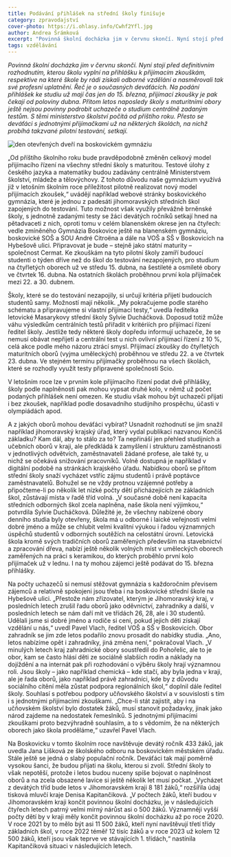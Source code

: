 ```yaml
---
title: Podávání přihlášek na střední školy finišuje
category: zpravodajství
cover-photo: https://i.ohlasy.info/Cwhf2Yfl.jpg
author: Andrea Šrámková
excerpt: "Povinná školní docházka jim v červnu skončí. Nyní stojí před definitivním rozhodnutím, kterou školu vyplní na přihlášku k přijímacím zkouškám, respektive na které škole by rádi získali odborné vzdělání a nasměrovali tak své profesní uplatnění. Řeč je o současných deváťácích."
tags: vzdělávání
---
```


*Povinná školní docházka jim v červnu skončí. Nyní stojí před definitivním rozhodnutím, kterou školu vyplní na přihlášku k přijímacím zkouškám, respektive na které škole by rádi získali odborné vzdělání a nasměrovali tak své profesní uplatnění. Řeč je o současných deváťácích. Na podání přihlášek ke studiu už mají čas jen do 15. března, přijímací zkoušky je pak čekají od poloviny dubna. Přitom letos naposledy školy s maturitními obory ještě nejsou povinny podrobit uchazeče o studium centrálně zadaným testům. S těmi ministerstvo školství počítá od příštího roku. Přesto se deváťáci s jednotnými přijímačkami už na některých školách, na nichž probíhá takzvané pilotní testování, setkají.*

<img src="https://i.ohlasy.info/Cwhf2Yf.jpg" alt="den otevřených dveří na boskovickém gymnáziu" class="img-responsive">

„Od příštího školního roku bude pravděpodobně změněn celkový model přijímacího řízení na všechny střední školy s maturitou. Testové úlohy z českého jazyka a matematiky budou zadávány centrálně Ministerstvem školství, mládeže a tělovýchovy. Z tohoto důvodu naše gymnázium využívá již v letošním školním roce příležitost pilotně realizovat nový model přijímacích zkoušek,“ uvádějí například webové stránky boskovického gymnázia, které je jednou z padesáti jihomoravských středních škol zapojených do testování. Tuto možnost však využily převážně brněnské školy, s jednotně zadanými testy se žáci devátých ročníků setkají hned na pětadvaceti z nich, oproti tomu v celém blanenském okrese jen na čtyřech: vedle zmíněného Gymnázia Boskovice ještě na blanenském gymnáziu, boskovické SOŠ a SOU André Citroëna a dále na VOŠ a SŠ v Boskovicích na Hybešově ulici. Připravovat je bude – stejně jako státní maturity – společnost Cermat. Ke zkouškám na tyto pilotní školy zamíří budoucí studenti o týden dříve než do škol do testování nezapojených, pro studium na čtyřletých oborech už ve středu 15. dubna, na šestileté a osmileté obory ve čtvrtek 16. dubna. Na ostatních školách proběhnou první kola přijímaček mezi 22. a 30. dubnem.

Školy, které se do testování nezapojily, si určují kritéria přijetí budoucích studentů samy. Možností mají několik. „My pokračujeme podle starého schématu a připravujeme si vlastní přijímací testy,“ uvedla ředitelka letovické Masarykovy střední školy Sylvie Ducháčková. Doposud totiž může váhu výsledkům centrálních testů přiřadit v kritériích pro přijímací řízení ředitel školy.  Jestliže tedy některé školy dopředu informují uchazeče, že se nemusí obávat nepřijetí a centrální test u nich ovlivní přijímací řízení z 10 %, celá akce podle mého názoru ztrácí smysl. Přijímací zkoušky do čtyřletých maturitních oborů (vyjma uměleckých) proběhnou ve středu 22. a ve čtvrtek 23. dubna. Ve stejném termínu přijímačky proběhnou na všech školách, které se rozhodly využít testy připravené společností Scio.

V letošním roce lze v prvním kole přijímacího řízení podat dvě přihlášky, školy podle naplněnosti pak mohou vypsat druhé kolo, v němž už počet podaných přihlášek není omezen. Ke studiu však mohou být uchazeči přijati i bez zkoušek, například podle dosavadního studijního prospěchu, účasti v olympiádách apod. 

A z jakých oborů mohou deváťáci vybírat? Usnadnit rozhodnutí se jim snažil například jihomoravský krajský úřad, který vydal publikaci nazvanou Končíš základku? Kam dál, aby to stálo za to? Ta nepřináší jen přehled studijních a učebních oborů v kraji, ale předkládá k zamyšlení i strukturu zaměstnanosti v jednotlivých odvětvích, zaměstnavateli žádané profese, ale také ty, u nichž se očekává snižování pracovníků. Volně dostupná je například v digitální podobě na stránkách krajského úřadu. Nabídkou oborů se přitom střední školy snaží vycházet vstříc zájmu studentů i právě poptávce zaměstnavatelů. Bohužel se ne vždy protnou vzájemné potřeby a připočteme-li po několik let nízké počty dětí přicházejících ze základních škol, zůstávají místa v řadě tříd volná. „V současné době není kapacita středních odborných škol zcela naplněna, naše škola není výjimkou,“ potvrdila Sylvie Ducháčková. Důležité je, že všechny nabízené obory denního studia byly otevřeny, škola má u odborné i laické veřejnosti velmi dobré jméno a může se chlubit velmi kvalitní výukou i řadou významných úspěchů studentů v odborných soutěžích na celostátní úrovni. Letovická škola kromě svých tradičních oborů zaměřených především na stavebnictví a zpracování dřeva, nabízí ještě několik volných míst v uměleckých oborech zaměřených na práci s keramikou, do kterých proběhlo první kolo přijímaček už v lednu. I na ty mohou zájemci ještě podávat do 15. března přihlášky.

Na počty uchazečů si nemusí stěžovat gymnázia s každoročním převisem zájemců a relativně spokojeni jsou třeba i na boskovické střední škole na Hybešově ulici. „Přestože nám zřizovatel, kterým je Jihomoravský kraj, v posledních letech zrušil řadu oborů jako oděvnictví, zahradníky a další, v posledních letech se nám daří mít ve třídách 26, 28, ale i 30 studentů. Udělali jsme si dobré jméno a rodiče si cení, pokud jejich děti získají vzdělání u nás,“ uvedl Pavel Vlach, ředitel VOŠ a SŠ v Boskovicích. Obor zahradník se jim zde letos podařilo znovu prosadit do nabídky studia. „Ano, letos nabízíme opět i zahradníky, jiná změna není,“ pokračoval Vlach. „V minulých letech kraj zahradnické obory soustředil do Pohořelic, ale to je obor, kam se často hlásí děti ze sociálně slabších rodin a náklady na dojíždění a na internát pak při rozhodování o výběru školy hrají významnou roli. Jsou školy – jako například chemická – kde stačí, aby byla jedna v kraji, ale je řada oborů, jako například právě zahradníci, kde by z důvodu sociálního cítění měla zůstat podpora regionálních škol,“ doplnil dále ředitel školy. Souhlasí s potřebou podpory učňovského školství a v souvislosti s tím i s jednotnými přijímacími zkouškami. „Chce-li stát zajistit, aby i na učňovském školství bylo dostatek žáků, musí stanovit požadavky, jinak jako národ zajdeme na nedostatek řemeslníků. S jednotnými přijímacími zkouškami proto bezvýhradně souhlasím, a to s vědomím, že na některých oborech jako škola proděláme,“ uzavřel Pavel Vlach.

Na Boskovicku v tomto školním roce navštěvuje devátý ročník 433 žáků, jak uvedla Jana Lišková ze školského odboru na boskovickém městském úřadu. Stále ještě se jedná o slabý populační ročník. Deváťáci tak mají poměrně vysokou šanci, že budou přijati na školu, kterou si zvolí. Střední školy to však nepotěší, protože i letos budou nuceny spíše bojovat o naplněnost oborů a na zcela obsazené lavice si ještě několik let musí počkat. „Vycházet z devátých tříd bude letos v Jihomoravském kraji 8 181 žáků,“ rozšířila údaj tisková mluvčí kraje Denisa Kapitančiková. „V počtech žáků, kteří budou v Jihomoravském kraji končit povinnou školní docházku, je v následujících čtyřech letech patrný velmi mírný nárůst asi o 500 žáků. Významněji vyšší počty dětí by v kraji měly končit povinnou školní docházku až po roce 2020. V roce 2021 by to mělo být asi 11 500 žáků, kteří nyní navštěvují třetí třídy základních škol, v roce 2022 téměř 12 tisíc žáků a v roce 2023 už kolem 12 500 žáků, kteří jsou však teprve ve stávajících 1. třídách,“ nastínila Kapitančiková situaci v následujících letech.
